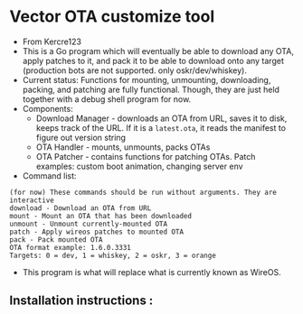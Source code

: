 # Vector OTA customize tool
-    From Kercre123
-	This is a Go program which will eventually be able to download any OTA, apply patches to it, and pack it to be able to download onto any target (production bots are not supported. only oskr/dev/whiskey).
-   Current status: Functions for mounting, unmounting, downloading, packing, and patching are fully functional. Though, they are just held together with a debug shell program for now.
-   Components:
    -   Download Manager - downloads an OTA from URL, saves it to disk, keeps track of the URL. If it is a `latest.ota`, it reads the manifest to figure out version string
    -   OTA Handler - mounts, unmounts, packs OTAs
    -   OTA Patcher - contains functions for patching OTAs. Patch examples: custom boot animation, changing server env
-   Command list:

```
(for now) These commands should be run without arguments. They are interactive
download - Download an OTA from URL
mount - Mount an OTA that has been downloaded
unmount - Unmount currently-mounted OTA
patch - Apply wireos patches to mounted OTA
pack - Pack mounted OTA
OTA format example: 1.6.0.3331
Targets: 0 = dev, 1 = whiskey, 2 = oskr, 3 = orange
```

-	This program is what will replace what is currently known as WireOS.

## Installation instructions :
